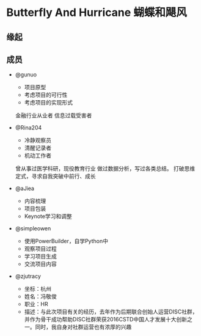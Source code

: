 # Butterfly And Hurricane 蝴蝶和飓风

## 缘起

## 成员
- @gunuo
  - 项目原型
  - 考虑项目的可行性
  - 考虑项目的实现形式
  
  金融行业从业者
  信息过载受害者


- @Rina204
  -  冷静观察员
  -  清醒记录者
  -  机动工作者

  曾从事过医学科研，现役教育行业
  做过数据分析，写过各类总结。
  打破思维定式，寻求自我突破中前行、成长
  



- @aJiea
    - 内容梳理
    - 项目包装
    - Keynote学习和调整

- @simpleowen
    - 使用PowerBuilder，自学Python中
    - 观察项目过程
    - 学习项目生成
    - 交流项目内容

- @zjutracy
    - 坐标：杭州
    - 姓名：冯敬俊
    - 职业：HR
    - 描述：与此次项目有关的经历，去年作为后期联合创始人运营DISC社群，并作为骨干成功帮助DISC社群荣获2016CSTD中国人才发展十大创新之一。同时，我自身对社群运营也有浓厚的兴趣

